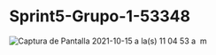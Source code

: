# Sprint5-Grupo-1-53348
![Captura de Pantalla 2021-10-15 a la(s) 11 04 53 a  m](https://user-images.githubusercontent.com/90080246/137529446-dc1b7c76-c9f3-4011-96f2-3518aa9b5b13.png)
